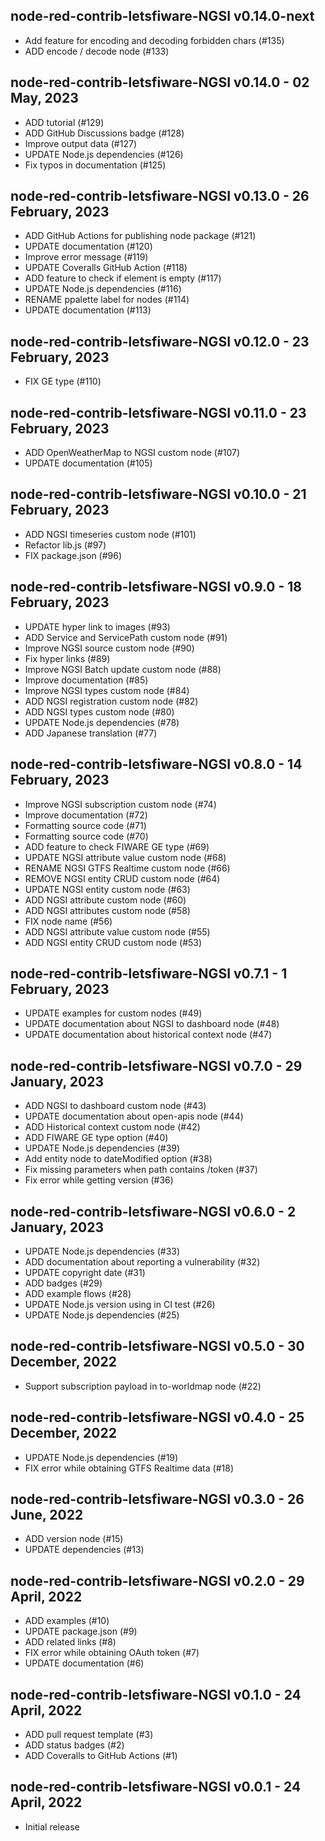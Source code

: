 ## node-red-contrib-letsfiware-NGSI v0.14.0-next

-  Add feature for encoding and decoding forbidden chars (#135)
-  ADD encode / decode node (#133)

## node-red-contrib-letsfiware-NGSI v0.14.0 - 02 May, 2023

-  ADD tutorial (#129)
-  ADD GitHub Discussions badge (#128)
-  Improve output data (#127)
-  UPDATE Node.js dependencies (#126)
-  Fix typos in documentation (#125)

## node-red-contrib-letsfiware-NGSI v0.13.0 - 26 February, 2023

-  ADD GitHub Actions for publishing node package (#121)
-  UPDATE documentation (#120)
-  Improve error message (#119)
-  UPDATE Coveralls GitHub Action (#118)
-  ADD feature to check if element is empty (#117)
-  UPDATE Node.js dependencies (#116)
-  RENAME ppalette label for nodes (#114)
-  UPDATE documentation (#113)

## node-red-contrib-letsfiware-NGSI v0.12.0 - 23 February, 2023

-  FIX GE type (#110)

## node-red-contrib-letsfiware-NGSI v0.11.0 - 23 February, 2023

-  ADD OpenWeatherMap to NGSI custom node (#107)
-  UPDATE documentation (#105)

## node-red-contrib-letsfiware-NGSI v0.10.0 - 21 February, 2023

-  ADD NGSI timeseries custom node (#101)
-  Refactor lib.js (#97)
-  FIX package.json (#96)

## node-red-contrib-letsfiware-NGSI v0.9.0 - 18 February, 2023

-  UPDATE hyper link to images (#93)
-  ADD Service and ServicePath custom node (#91)
-  Improve NGSI source custom node (#90)
-  Fix hyper links (#89)
-  Improve NGSI Batch update custom node (#88)
-  Improve documentation (#85)
-  Improve NGSI types custom node (#84)
-  ADD NGSI registration custom node (#82)
-  ADD NGSI types custom node (#80)
-  UPDATE Node.js dependencies (#78)
-  ADD Japanese translation (#77)

## node-red-contrib-letsfiware-NGSI v0.8.0 - 14 February, 2023

-  Improve NGSI subscription custom node (#74)
-  Improve documentation (#72)
-  Formatting source code (#71)
-  Formatting source code (#70)
-  ADD feature to check FIWARE GE type (#69)
-  UPDATE NGSI attribute value custom node (#68)
-  RENAME NGSI GTFS Realtime custom node (#66)
-  REMOVE NGSI entity CRUD custom node (#64)
-  UPDATE NGSI entity custom node (#63)
-  ADD NGSI attribute custom node (#60)
-  ADD NGSI attributes custom node (#58)
-  FIX node name (#56)
-  ADD NGSI attribute value custom node (#55)
-  ADD NGSI entity CRUD custom node (#53)

## node-red-contrib-letsfiware-NGSI v0.7.1 - 1 February, 2023

-  UPDATE examples for custom nodes (#49)
-  UPDATE documentation about NGSI to dashboard node (#48)
-  UPDATE documentation about historical context node (#47)

## node-red-contrib-letsfiware-NGSI v0.7.0 - 29 January, 2023

-  ADD NGSI to dashboard custom node (#43)
-  UPDATE documentation about open-apis node (#44)
-  ADD Historical context custom node (#42)
-  ADD FIWARE GE type option (#40)
-  UPDATE Node.js dependencies (#39)
-  Add entity node to dateModified option (#38)
-  Fix missing parameters when path contains /token (#37)
-  Fix error while getting version (#36)

## node-red-contrib-letsfiware-NGSI v0.6.0 - 2 January, 2023

-  UPDATE Node.js dependencies (#33)
-  ADD documentation about reporting a vulnerability (#32)
-  UPDATE copyright date (#31)
-  ADD badges (#29)
-  ADD example flows (#28)
-  UPDATE Node.js version using in CI test (#26)
-  UPDATE Node.js dependencies (#25)

## node-red-contrib-letsfiware-NGSI v0.5.0 - 30 December, 2022

-  Support subscription payload in to-worldmap node (#22)

## node-red-contrib-letsfiware-NGSI v0.4.0 - 25 December, 2022

-  UPDATE Node.js dependencies (#19)
-  FIX error while obtaining GTFS Realtime data (#18)

## node-red-contrib-letsfiware-NGSI v0.3.0 - 26 June, 2022

-  ADD version node (#15)
-  UPDATE dependencies (#13)

## node-red-contrib-letsfiware-NGSI v0.2.0 - 29 April, 2022

-   ADD examples (#10)
-   UPDATE package.json (#9)
-   ADD related links (#8)
-   FIX error while obtaining OAuth token (#7)
-   UPDATE documentation (#6)

## node-red-contrib-letsfiware-NGSI v0.1.0 - 24 April, 2022

-   ADD pull request template (#3)
-   ADD status badges (#2)
-   ADD Coveralls to GitHub Actions (#1)

## node-red-contrib-letsfiware-NGSI v0.0.1 - 24 April, 2022

-   Initial release
